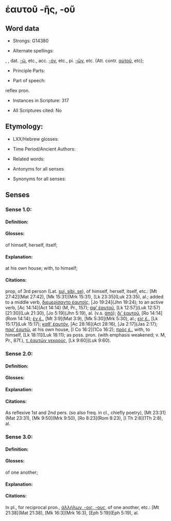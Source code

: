 # ἑαυτοῦ -ῆς, -οῦ

<!-- Status: S2=NeedsEdits -->
<!-- Lexica used for edits:   -->

## Word data

* Strongs: G14380

* Alternate spellings:

, , dat. [-ῷ](), etc., acc. [-όν](), etc., pi. [-ῶν](), etc. (Att. contr. [αὑτοῦ](), etc); 

* Principle Parts: 


* Part of speech: 

reflex pron.

* Instances in Scripture: 317

* All Scriptures cited: No

## Etymology: 


* LXX/Hebrew glosses: 


* Time Period/Ancient Authors: 


* Related words: 

* Antonyms for all senses

* Synonyms for all senses: 


## Senses 


### Sense  1.0: 

#### Definition: 

#### Glosses: 

of himself, herself, itself; 

#### Explanation: 

at his own house; 
with, to himself; 

#### Citations: 

prop, of 3rd person (Lat. [sui, sibi, se]()), of himself, herself, itself, etc.: [Mt 27:42](Mat 27:42), [Mk 15:31](Mrk 15:31), [Lk 23:35](Luk 23:35), al.; added to a middle verb, [διεμερίσαντο ἑαυτοῖς](), [Jo 19:24](Jhn 19:24); to an active verb, [Ac 14:14](Act 14:14) (M, Pr., 157); [ἀφ’ ἑαυτοῦ](), [Lk 12:57](Luk 12:57) [21:30](Luk 21:30), [Jo 5:19](Jhn 5:19), al. (v.s. [ἀπό]()); [δι’ ἑαυτοῦ](), [Ro 14:14](Rom 14:14); [ἐν ἑ.](), [Mt 3:9](Mat 3:9), [Mk 5:30](Mrk 5:30), al.; [εἰς ἑ.](), [Lk 15:17](Luk 15:17); [καθ’ ἑαυτόν](), [Ac 28:16](Act 28:16), [Ja 2:17](Jas 2:17); [παρ’ ἑαυτῷ](), at his own house, [I Co 16:2](1Co 16:2); [πρὸς ἑ.](), with, to himself, [Lk 18:11](Luk 18:11); as poss. pron. (with emphasis weakened; v. M, Pr., 87f.), [τ. ἑαυτῶν νεκρούς](), [Lk 9:60](Luk 9:60). 

### Sense  2.0: 

#### Definition: 


#### Glosses:



#### Explanation:



#### Citations: 

As reflexive 1st and 2nd pers. (so also freq. in cl., chiefly poetry), [Mt 23:31](Mat 23:31), [Mk 9:50](Mrk 9:50), [Ro 8:23](Rom 8:23), [I Th 2:8](1Th 2:8), al. 

### Sense  3.0: 

#### Definition: 

#### Glosses: 

of one another; 

#### Explanation: 


#### Citations: 

In pl., for reciprocal pron., [ἀλλήλων, -οις, -ους](), of one another, etc.: [Mt 21:38](Mat 21:38), [Mk 16:3](Mrk 16:3), [Eph 5:19](Eph 5:19), al. 

